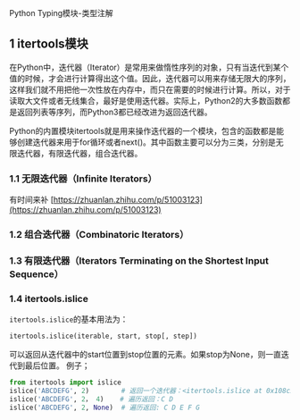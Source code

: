 Python Typing模块-类型注解




## 1 itertools模块
在Python中，迭代器（Iterator）是常用来做惰性序列的对象，只有当迭代到某个值的时候，才会进行计算得出这个值。因此，迭代器可以用来存储无限大的序列，这样我们就不用把他一次性放在内存中，而只在需要的时候进行计算。所以，对于读取大文件或者无线集合，最好是使用迭代器。实际上，Python2的大多数函数都是返回列表等序列，而Python3都已经改进为返回迭代器。

Python的内置模块itertools就是用来操作迭代器的一个模块，包含的函数都是能够创建迭代器来用于for循环或者next()。其中函数主要可以分为三类，分别是无限迭代器，有限迭代器，组合迭代器。

### 1.1 无限迭代器（Infinite Iterators）
有时间来补
[https://zhuanlan.zhihu.com/p/51003123](https://zhuanlan.zhihu.com/p/51003123)



### 1.2 组合迭代器（Combinatoric Iterators）



### 1.3 有限迭代器（Iterators Terminating on the Shortest Input Sequence）



### 1.4 itertools.islice

`itertools.islice`的基本用法为：
```python
itertools.islice(iterable, start, stop[, step])
```
可以返回从迭代器中的start位置到stop位置的元素。如果stop为None，则一直迭代到最后位置。
例子；
```python
from itertools import islice
islice('ABCDEFG', 2)        # 返回一个迭代器：<itertools.islice at 0x108c29b88>，遍历返回：A B
islice('ABCDEFG', 2， 4)    # 遍历返回：C D
islice('ABCDEFG', 2, None)  # 遍历返回: C D E F G
```

